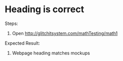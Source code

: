 # Heading is correct

Steps:
1. Open http://glitchitsystem.com/mathTesting/math1

Expected Result:
1. Webpage heading matches mockups
